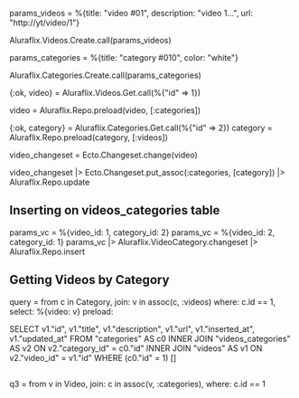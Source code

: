 params_videos = %{title: "video #01", description: "video 1...", url: "http://yt/video/1"}

Aluraflix.Videos.Create.call(params_videos)


params_categories = %{title: "category #010", color: "white"}

Aluraflix.Categories.Create.call(params_categories)


{:ok, video} = Aluraflix.Videos.Get.call(%{"id" => 1})

video = Aluraflix.Repo.preload(video, [:categories])


{:ok, category} = Aluraflix.Categories.Get.call(%{"id" => 2})
category = Aluraflix.Repo.preload(category, [:videos])


video_changeset = Ecto.Changeset.change(video)

video_changeset |> Ecto.Changeset.put_assoc(:categories, [category]) |> Aluraflix.Repo.update




## Inserting on videos_categories table

params_vc = %{video_id: 1, category_id: 2}
params_vc = %{video_id: 2, category_id: 1}
params_vc |> Aluraflix.VideoCategory.changeset |> Aluraflix.Repo.insert


## Getting Videos by Category

query = from c in Category,
join: v in assoc(c, :videos)
where: c.id == 1,
select: %{video: v}
preload: 

SELECT v1."id", v1."title", v1."description", v1."url", v1."inserted_at", v1."updated_at" 
FROM "categories" AS c0 
INNER JOIN "videos_categories" AS v2 ON v2."category_id" = c0."id" 
INNER JOIN "videos" AS v1 ON v2."video_id" = v1."id" WHERE (c0."id" = 1) []

##

q3 = from v in Video,
join: c in assoc(v, :categories),
where: c.id == 1

